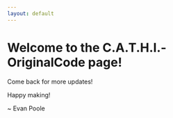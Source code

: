 ```yaml
---
layout: default
---
```


# Welcome to the C.A.T.H.I.-OriginalCode page!

Come back for more updates!

Happy making!

~ Evan Poole

